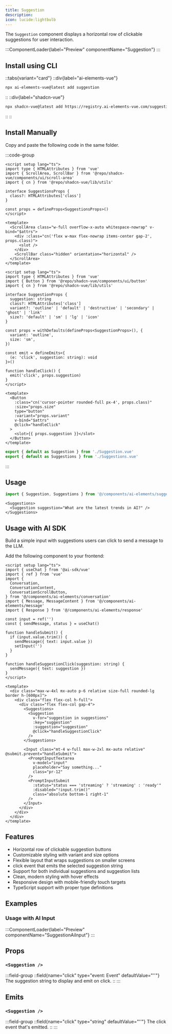 ```yaml
---
title: Suggestion
description:
icon: lucide:lightbulb
---
```


The `Suggestion` component displays a horizontal row of clickable suggestions for user interaction.

:::ComponentLoader{label="Preview" componentName="Suggestion"}
:::

## Install using CLI

::tabs{variant="card"}
  ::div{label="ai-elements-vue"}
  ```sh
  npx ai-elements-vue@latest add suggestion
  ```
  ::
  ::div{label="shadcn-vue"}

  ```sh
  npx shadcn-vue@latest add https://registry.ai-elements-vue.com/suggestion.json
  ```
  ::
::

## Install Manually

Copy and paste the following code in the same folder.

:::code-group
```vue [Suggestions.vue]
<script setup lang="ts">
import type { HTMLAttributes } from 'vue'
import { ScrollArea, ScrollBar } from '@repo/shadcn-vue/components/ui/scroll-area'
import { cn } from '@repo/shadcn-vue/lib/utils'

interface SuggestionsProps {
  class?: HTMLAttributes['class']
}

const props = defineProps<SuggestionsProps>()
</script>

<template>
  <ScrollArea class="w-full overflow-x-auto whitespace-nowrap" v-bind="$attrs">
    <div :class="cn('flex w-max flex-nowrap items-center gap-2', props.class)">
      <slot />
    </div>
    <ScrollBar class="hidden" orientation="horizontal" />
  </ScrollArea>
</template>
```

```vue [Suggestions.vue]
<script setup lang="ts">
import type { HTMLAttributes } from 'vue'
import { Button } from '@repo/shadcn-vue/components/ui/button'
import { cn } from '@repo/shadcn-vue/lib/utils'

interface SuggestionProps {
  suggestion: string
  class?: HTMLAttributes['class']
  variant?: 'outline' | 'default' | 'destructive' | 'secondary' | 'ghost' | 'link'
  size?: 'default' | 'sm' | 'lg' | 'icon'
}

const props = withDefaults(defineProps<SuggestionProps>(), {
  variant: 'outline',
  size: 'sm',
})

const emit = defineEmits<{
  (e: 'click', suggestion: string): void
}>()

function handleClick() {
  emit('click', props.suggestion)
}
</script>

<template>
  <Button
    :class="cn('cursor-pointer rounded-full px-4', props.class)"
    :size="props.size"
    type="button"
    :variant="props.variant"
    v-bind="$attrs"
    @click="handleClick"
  >
    <slot>{{ props.suggestion }}</slot>
  </Button>
</template>
```

```ts [index.ts]
export { default as Suggestion } from './Suggestion.vue'
export { default as Suggestions } from './Suggestions.vue'
```
:::

## Usage

```ts
import { Suggestion, Suggestions } from '@/components/ai-elements/suggestion'
```

```vue
<Suggestions>
  <Suggestion suggestion="What are the latest trends in AI?" />
</Suggestions>
```

## Usage with AI SDK

Build a simple input with suggestions users can click to send a message to the LLM.

Add the following component to your frontend:

```vue [pages/index.vue]
<script setup lang="ts">
import { useChat } from '@ai-sdk/vue'
import { ref } from 'vue'
import {
  Conversation,
  ConversationContent,
  ConversationScrollButton,
} from '@/components/ai-elements/conversation'
import { Message, MessageContent } from '@/components/ai-elements/message'
import { Response } from '@/components/ai-elements/response'

const input = ref('')
const { sendMessage, status } = useChat()

function handleSubmit() {
  if (input.value.trim()) {
    sendMessage({ text: input.value })
    setInput('')
  }
}

function handleSuggestionClick(suggestion: string) {
  sendMessage({ text: suggestion })
}
</script>

<template>
  <div class="max-w-4xl mx-auto p-6 relative size-full rounded-lg border h-[600px]">
    <div class="flex flex-col h-full">
      <div class="flex flex-col gap-4">
        <Suggestions>
          <Suggestion
            v-for="suggestion in suggestions"
            :key="suggestion"
            :suggestion="suggestion"
            @click="handleSuggestionClick"
          />
        </Suggestions>

        <Input class="mt-4 w-full max-w-2xl mx-auto relative" @submit.prevent="handleSubmit">
          <PromptInputTextarea
            v-model="input"
            placeholder="Say something..."
            class="pr-12"
          />
          <PromptInputSubmit
            :status="status === 'streaming' ? 'streaming' : 'ready'"
            :disabled="!input.trim()"
            class="absolute bottom-1 right-1"
          />
        </Input>
      </div>
    </div>
  </div>
</template>
```

## Features

- Horizontal row of clickable suggestion buttons
- Customizable styling with variant and size options
- Flexible layout that wraps suggestions on smaller screens
- click event that emits the selected suggestion string
- Support for both individual suggestions and suggestion lists
- Clean, modern styling with hover effects
- Responsive design with mobile-friendly touch targets
- TypeScript support with proper type definitions

## Examples

### Usage with AI Input

:::ComponentLoader{label="Preview" componentName="SuggestionAiInput"}
:::

## Props

### `<Suggestion />`

:::field-group
  ::field{name="click" type="event: Event" defaultValue="''"}
  The suggestion string to display and emit on click.
  ::
:::

## Emits

### `<Suggestion />`

:::field-group
  ::field{name="click" type="string" defaultValue="''"}
  The click event that's emitted.
  ::
:::
